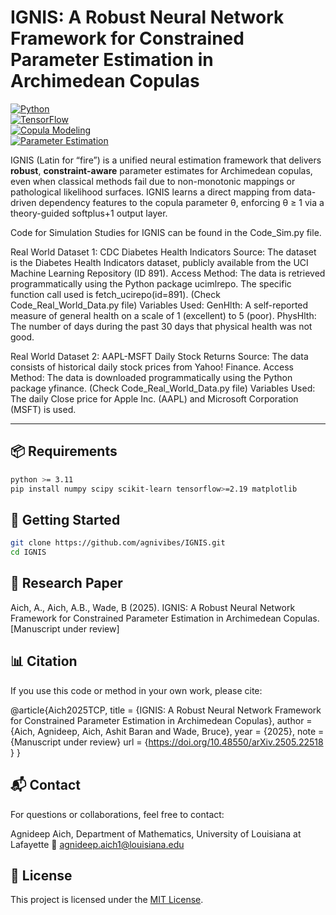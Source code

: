 # IGNIS: A Robust Neural Network Framework for Constrained Parameter Estimation in Archimedean Copulas

[![Python](https://img.shields.io/badge/Python-3.11+-blue?logo=python&logoColor=white)](https://www.python.org/)  
[![TensorFlow](https://img.shields.io/badge/TensorFlow-2.19-orange?logo=tensorflow&logoColor=white)](https://www.tensorflow.org/)  
[![Copula Modeling](https://img.shields.io/badge/ML–Copula%20Estimation-ff69b4)](https://en.wikipedia.org/wiki/Copula_(probability))  
[![Parameter Estimation](https://img.shields.io/badge/Parameter%20Estimation-%CE%B8%E2%89%A5%201-green)](https://en.wikipedia.org/wiki/Parameter_estimation)

IGNIS (Latin for “fire”) is a unified neural estimation framework that delivers **robust**, **constraint-aware** parameter estimates for Archimedean copulas, even when classical methods fail due to non-monotonic mappings or pathological likelihood surfaces. IGNIS learns a direct mapping from data-driven dependency features to the copula parameter θ, enforcing θ ≥ 1 via a theory-guided softplus+1 output layer.

Code for Simulation Studies for IGNIS can be found in the Code_Sim.py file.

Real World Dataset 1: CDC Diabetes Health Indicators
Source: The dataset is the Diabetes Health Indicators dataset, publicly available from the UCI Machine Learning Repository (ID 891).
Access Method: The data is retrieved programmatically using the Python package ucimlrepo. The specific function call used is fetch_ucirepo(id=891). (Check Code_Real_World_Data.py file)
Variables Used: GenHlth: A self-reported measure of general health on a scale of 1 (excellent) to 5 (poor). PhysHlth: The number of days during the past 30 days that physical health was not good.

Real World Dataset 2: AAPL-MSFT Daily Stock Returns
Source: The data consists of historical daily stock prices from Yahoo! Finance.
Access Method: The data is downloaded programmatically using the Python package yfinance.  (Check Code_Real_World_Data.py file)
Variables Used: The daily Close price for Apple Inc. (AAPL) and Microsoft Corporation (MSFT) is used.

---

## 📦 Requirements

```bash
python >= 3.11
pip install numpy scipy scikit-learn tensorflow>=2.19 matplotlib
```

## 🚀 Getting Started

```bash
git clone https://github.com/agnivibes/IGNIS.git
cd IGNIS
```
## 🔬 Research Paper

Aich, A., Aich, A.B., Wade, B (2025). IGNIS: A Robust Neural Network Framework for Constrained Parameter Estimation in Archimedean Copulas. [Manuscript under review]

## 📊 Citation
If you use this code or method in your own work, please cite:

@article{Aich2025TCP,
  title   = {IGNIS: A Robust Neural Network Framework for Constrained Parameter Estimation in Archimedean Copulas},
  author  = {Aich, Agnideep, Aich, Ashit Baran and Wade, Bruce},
  year    = {2025},
  note    = {Manuscript under review}
  url     = {https://doi.org/10.48550/arXiv.2505.22518 }
}

## 📬 Contact
For questions or collaborations, feel free to contact:

Agnideep Aich,
Department of Mathematics, University of Louisiana at Lafayette
📧 agnideep.aich1@louisiana.edu

## 📝 License

This project is licensed under the [MIT License](LICENSE).
